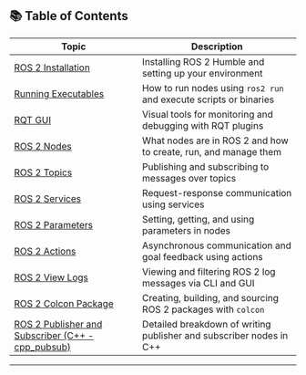 ## 📚 Table of Contents

| Topic                                                                    | Description                                                         |
| ------------------------------------------------------------------------ | ------------------------------------------------------------------- |
| [ROS 2 Installation](ros2_installation.md)                               | Installing ROS 2 Humble and setting up your environment             |
| [Running Executables](ros2_running_executables.md)                       | How to run nodes using `ros2 run` and execute scripts or binaries   |
| [RQT GUI](ros2_rqt_gui.md)                                               | Visual tools for monitoring and debugging with RQT plugins          |
| [ROS 2 Nodes](ros2_nodes.md)                                             | What nodes are in ROS 2 and how to create, run, and manage them     |
| [ROS 2 Topics](ros2_topics.md)                                           | Publishing and subscribing to messages over topics                  |
| [ROS 2 Services](ros2_services.md)                                       | Request-response communication using services                       |
| [ROS 2 Parameters](ros2_parameters.md)                                   | Setting, getting, and using parameters in nodes                     |
| [ROS 2 Actions](ros2_actions.md)                                         | Asynchronous communication and goal feedback using actions          |
| [ROS 2 View Logs](ros2_view_logs.md)                                     | Viewing and filtering ROS 2 log messages via CLI and GUI            |
| [ROS 2 Colcon Package](ros2_colcon_package.md)                           | Creating, building, and sourcing ROS 2 packages with `colcon`       |
| [ROS 2 Publisher and Subscriber (C++ - cpp\_pubsub)](ros2_cpp_pubsub.md) | Detailed breakdown of writing publisher and subscriber nodes in C++ |

---

